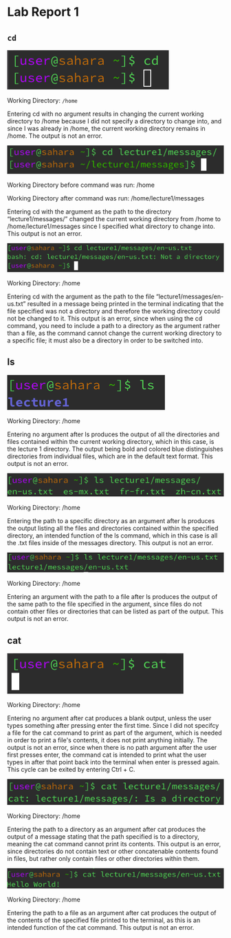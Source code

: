 # Lab Report 1
## `cd`
![Image](one.png)

Working Directory: `/home`

Entering cd with no argument results in changing the current working directory to /home because I did not specify a directory to change into, and since I was already in /home, the current working directory remains in /home. The output is not an error.

![Image](two.png)

Working Directory before command was run: /home 

Working Directory after command was run: /home/lecture1/messages

Entering cd with the argument as the path to the directory “lecture1/messages/” changed the current working directory from /home to /home/lecture1/messages since I specified what directory to change into. This output is not an error.

![Image](three.png)

Working Directory: /home

Entering cd with the argument as the path to the file “lecture1/messages/en-us.txt” resulted in a message being printed in the terminal indicating that the file specified was not a directory and therefore the working directory could not be changed to it. This output is an error, since when using the cd command, you need to include a path to a directory as the argument rather than a file, as the command cannot change the current working directory to a specific file; it must also be a directory in order to be switched into.


## ls
![Image](four.png)

Working Directory: /home

Entering no argument after ls produces the output of all the directories and files contained within the current working directory, which in this case, is the lecture 1 directory. The output being bold and colored blue distinguishes directories from individual files, which are in the default text format. This output is not an error. 

![Image](five.png)

Working Directory: /home

Entering the path to a specific directory as an argument after ls produces the output listing all the files and directories contained within the specified directory, an intended function of the ls command, which in this case is all the .txt files inside of the messages directory. This output is not an error.

![Image](six.png)

Working Directory: /home

Entering an argument with the path to a file after ls produces the output of the same path to the file specified in the argument, since files do not contain other files or directories that can be listed as part of the output. This output is not an error.


## cat
![Image](seven.png)

Working Directory: /home

Entering no argument after cat produces a blank output, unless the user types something after pressing enter the first time. Since I did not specifcy a file for the cat command to print as part of the argument, which is needed in order to print a file's contents, it does not print anything initially. The output is not an error, since when there is no path argument after the user first presses enter, the command cat is intended to print what the user types in after that point back into the terminal when enter is pressed again. This cycle can be exited by entering Ctrl + C.

![Image](eight.png)

Working Directory: /home

Entering the path to a directory as an argument after cat produces the output of a message stating that the path specified is to a directory, meaning the cat command cannot print its contents. This output is an error, since directories do not contain text or other concatenable contents found in files, but rather only contain files or other directories within them.

![Image](nine.png)

Working Directory: /home

Entering the path to a file as an argument after cat produces the output of the contents of the specified file printed to the terminal, as this is an intended function of the cat command. This output is not an error.

